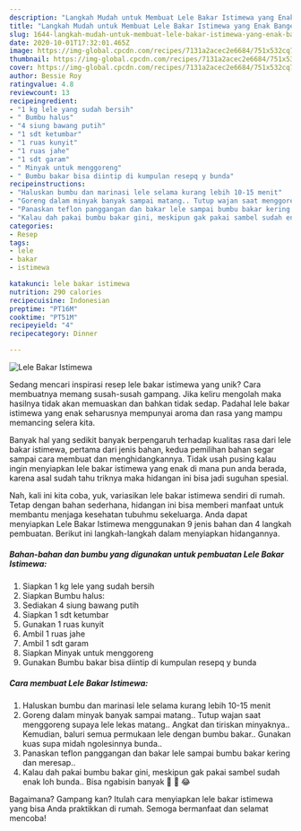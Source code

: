 ```yaml
---
description: "Langkah Mudah untuk Membuat Lele Bakar Istimewa yang Enak Banget"
title: "Langkah Mudah untuk Membuat Lele Bakar Istimewa yang Enak Banget"
slug: 1644-langkah-mudah-untuk-membuat-lele-bakar-istimewa-yang-enak-banget
date: 2020-10-01T17:32:01.465Z
image: https://img-global.cpcdn.com/recipes/7131a2acec2e6684/751x532cq70/lele-bakar-istimewa-foto-resep-utama.jpg
thumbnail: https://img-global.cpcdn.com/recipes/7131a2acec2e6684/751x532cq70/lele-bakar-istimewa-foto-resep-utama.jpg
cover: https://img-global.cpcdn.com/recipes/7131a2acec2e6684/751x532cq70/lele-bakar-istimewa-foto-resep-utama.jpg
author: Bessie Roy
ratingvalue: 4.8
reviewcount: 13
recipeingredient:
- "1 kg lele yang sudah bersih"
- " Bumbu halus"
- "4 siung bawang putih"
- "1 sdt ketumbar"
- "1 ruas kunyit"
- "1 ruas jahe"
- "1 sdt garam"
- " Minyak untuk menggoreng"
- " Bumbu bakar bisa diintip di kumpulan resepq y bunda"
recipeinstructions:
- "Haluskan bumbu dan marinasi lele selama kurang lebih 10-15 menit"
- "Goreng dalam minyak banyak sampai matang.. Tutup wajan saat menggoreng supaya lele lekas matang.. Angkat dan tiriskan minyaknya.. Kemudian, baluri semua permukaan lele dengan bumbu bakar.. Gunakan kuas supa midah ngolesinnya bunda.."
- "Panaskan teflon panggangan dan bakar lele sampai bumbu bakar kering dan meresap.."
- "Kalau dah pakai bumbu bakar gini, meskipun gak pakai sambel sudah enak loh bunda.. Bisa ngabisin banyak 🍚 🍚 😂"
categories:
- Resep
tags:
- lele
- bakar
- istimewa

katakunci: lele bakar istimewa 
nutrition: 290 calories
recipecuisine: Indonesian
preptime: "PT16M"
cooktime: "PT51M"
recipeyield: "4"
recipecategory: Dinner

---
```



![Lele Bakar Istimewa](https://img-global.cpcdn.com/recipes/7131a2acec2e6684/751x532cq70/lele-bakar-istimewa-foto-resep-utama.jpg)

Sedang mencari inspirasi resep lele bakar istimewa yang unik? Cara membuatnya memang susah-susah gampang. Jika keliru mengolah maka hasilnya tidak akan memuaskan dan bahkan tidak sedap. Padahal lele bakar istimewa yang enak seharusnya mempunyai aroma dan rasa yang mampu memancing selera kita.



Banyak hal yang sedikit banyak berpengaruh terhadap kualitas rasa dari lele bakar istimewa, pertama dari jenis bahan, kedua pemilihan bahan segar sampai cara membuat dan menghidangkannya. Tidak usah pusing kalau ingin menyiapkan lele bakar istimewa yang enak di mana pun anda berada, karena asal sudah tahu triknya maka hidangan ini bisa jadi suguhan spesial.


Nah, kali ini kita coba, yuk, variasikan lele bakar istimewa sendiri di rumah. Tetap dengan bahan sederhana, hidangan ini bisa memberi manfaat untuk membantu menjaga kesehatan tubuhmu sekeluarga. Anda dapat menyiapkan Lele Bakar Istimewa menggunakan 9 jenis bahan dan 4 langkah pembuatan. Berikut ini langkah-langkah dalam menyiapkan hidangannya.

<!--inarticleads1-->

##### Bahan-bahan dan bumbu yang digunakan untuk pembuatan Lele Bakar Istimewa:

1. Siapkan 1 kg lele yang sudah bersih
1. Siapkan  Bumbu halus:
1. Sediakan 4 siung bawang putih
1. Siapkan 1 sdt ketumbar
1. Gunakan 1 ruas kunyit
1. Ambil 1 ruas jahe
1. Ambil 1 sdt garam
1. Siapkan  Minyak untuk menggoreng
1. Gunakan  Bumbu bakar bisa diintip di kumpulan resepq y bunda




<!--inarticleads2-->

##### Cara membuat Lele Bakar Istimewa:

1. Haluskan bumbu dan marinasi lele selama kurang lebih 10-15 menit
1. Goreng dalam minyak banyak sampai matang.. Tutup wajan saat menggoreng supaya lele lekas matang.. Angkat dan tiriskan minyaknya.. Kemudian, baluri semua permukaan lele dengan bumbu bakar.. Gunakan kuas supa midah ngolesinnya bunda..
1. Panaskan teflon panggangan dan bakar lele sampai bumbu bakar kering dan meresap..
1. Kalau dah pakai bumbu bakar gini, meskipun gak pakai sambel sudah enak loh bunda.. Bisa ngabisin banyak 🍚 🍚 😂




Bagaimana? Gampang kan? Itulah cara menyiapkan lele bakar istimewa yang bisa Anda praktikkan di rumah. Semoga bermanfaat dan selamat mencoba!
